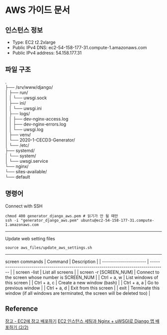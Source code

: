 # AWS 가이드 문서

## 인스턴스 정보
* Type: EC2 t2.2xlarge  
* Public IPv4 DNS: ec2-54-158-177-31.compute-1.amazonaws.com
* Public IPv4 address: 54.158.177.31

## 파일 구조
.  
├── /srv/www/django/  
│   ├── run/  
│   │   └── uwsgi.sock  
│   ├── ini/  
│   │   └── uwsgi.ini  
│   ├── logs/  
│   │   ├── dev-nginx-access.log  
│   │   ├── dev-nginx-errors.log  
│   │   └── uwsgi.log  
│   ├── venv/  
│   └── 2020-1-CECD3-Generator/  
│
└── /etc/  
    ├── systemd/  
    │   └── system/  
    │       └── uwsgi.service  
    └── nginx/  
        └── sites-available/  
            └── default  

## 명령어
Connect with SSH
```
chmod 400 generator_django_aws.pem # 읽기가 안 될 때만
ssh -i "generator_django_aws.pem" ubuntu@ec2-54-158-177-31.compute-1.amazonaws.com
```
***
Update web setting files
```
source aws_files/update_aws_settings.sh
```
***
screen commands
| Command                | Description                                                                           |
| ---------------------- | ------------------------------------------------------------------------------------- |
| screen -list           | List all screens                                                                      |
| screen -r [SCREEN_NUM] | Connect to the screen whose number is SCREEN_NUM                                      |
| Ctrl + a, w            | List windows of this screen                                                           |
| Ctrl + a, c            | Create a new window (bash)                                                            |
| Ctrl + a, a            | Go to previous window                                                                 |
| Ctrl + a, d            | Exit from this screen                                                                 |
| exit                   | Terminate this window (if all windows are terminated, the screen will be deleted too) |


## Reference
[장고 - EC2에 장고 배포하기](https://chohyeonkeun.github.io/2019/06/06/190606-django-EC2-django-deploy/)
[EC2 인스턴스 세팅과 Nginx + uWSGI로 Django 앱 배포하기 (2/2)](https://rainsound-k.github.io/deploy/2018/05/02/instance-setting-and-django-deploy-part2.html)
